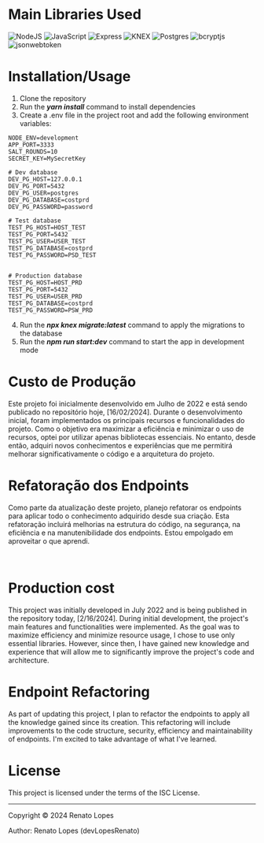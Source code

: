 # Main Libraries Used
![NodeJS](https://img.shields.io/badge/node.js-6DA55F?style=for-the-badge&logo=node.js&logoColor=white)
![JavaScript](https://img.shields.io/badge/javascript-%23323330.svg?style=for-the-badge&logo=javascript&logoColor=%23F7DF1E)
![Express](https://img.shields.io/badge/express-%23323330.svg?style=for-the-badge&logo=express&logoColor=%23F7DF1E)
![KNEX](https://img.shields.io/badge/knexjs-orange?style=for-the-badge&logo=knex.js&logoColor=white)
![Postgres](https://img.shields.io/badge/postgres-%23316192.svg?style=for-the-badge&logo=postgresql&logoColor=white)
![bcryptjs](https://img.shields.io/badge/bcrypt-blue?style=for-the-badge&logo=bcrypt&logoColor=white)
![jsonwebtoken](https://img.shields.io/badge/JWT-white?style=for-the-badge&logo=jwt.js&logoColor=black)

# Installation/Usage

1. Clone the repository
2. Run the ***yarn install*** command to install dependencies
3. Create a .env file in the project root and add the following environment variables:

```properties
NODE_ENV=development
APP_PORT=3333
SALT_ROUNDS=10
SECRET_KEY=MySecretKey

# Dev database
DEV_PG_HOST=127.0.0.1
DEV_PG_PORT=5432
DEV_PG_USER=postgres
DEV_PG_DATABASE=costprd
DEV_PG_PASSWORD=password

# Test database
TEST_PG_HOST=HOST_TEST
TEST_PG_PORT=5432
TEST_PG_USER=USER_TEST
TEST_PG_DATABASE=costprd
TEST_PG_PASSWORD=PSD_TEST


# Production database
TEST_PG_HOST=HOST_PRD
TEST_PG_PORT=5432
TEST_PG_USER=USER_PRD
TEST_PG_DATABASE=costprd
TEST_PG_PASSWORD=PSW_PRD

```

4. Run the ***npx knex migrate:latest*** command to apply the migrations to the database
5. Run the ***npm run start:dev*** command to start the app in development mode

# Custo de Produção
Este projeto foi inicialmente desenvolvido em Julho de 2022 e está sendo publicado no repositório hoje, [16/02/2024]. Durante o desenvolvimento inicial, foram implementados os principais recursos e funcionalidades do projeto. Como o objetivo era maximizar a eficiência e minimizar o uso de recursos, optei por utilizar apenas bibliotecas essenciais. No entanto, desde então, adquiri novos conhecimentos e experiências que me permitirá melhorar significativamente o código e a arquitetura do projeto.

# Refatoração dos Endpoints
Como parte da atualização deste projeto, planejo refatorar os endpoints para aplicar todo o conhecimento adquirido desde sua criação. Esta refatoração incluirá melhorias na estrutura do código, na segurança, na eficiência e na manutenibilidade dos endpoints. Estou empolgado em aproveitar o que aprendi.

<br>

# Production cost
This project was initially developed in July 2022 and is being published in the repository today, [2/16/2024]. During initial development, the project's main features and functionalities were implemented. As the goal was to maximize efficiency and minimize resource usage, I chose to use only essential libraries. However, since then, I have gained new knowledge and experience that will allow me to significantly improve the project's code and architecture.

# Endpoint Refactoring
As part of updating this project, I plan to refactor the endpoints to apply all the knowledge gained since its creation. This refactoring will include improvements to the code structure, security, efficiency and maintainability of endpoints. I'm excited to take advantage of what I've learned.

# License

This project is licensed under the terms of the ISC License.

---

Copyright © 2024 Renato Lopes

Author: Renato Lopes (devLopesRenato)

